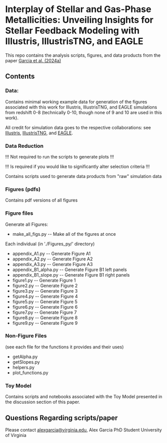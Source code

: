 # Interplay of Stellar and Gas-Phase Metallicities: Unveiling Insights for Stellar Feedback Modeling with Illustris, IllustrisTNG, and EAGLE

This repo contains the analysis scripts, figures, and data products from the paper [Garcia et al. (2024a)](https://ui.adsabs.harvard.edu/abs/2024MNRAS.tmp..787G/abstract)

## Contents

### Data:

Contains minimal working example data for generation of the figures associated with this work for Illustris, IllustrisTNG, and EAGLE simulations from redshift 0-8 (technically 0-10, though none of 9 and 10 are used in this work).

All credit for simulation data goes to the respective collaborations: see [Illustris](https://www.illustris-project.org/), [IllustrisTNG](https://www.tng-project.org/), and [EAGLE](https://icc.dur.ac.uk/Eagle/).

### Data Reduction

!!! Not required to run the scripts to generate plots !!!

!!! Is required if you would like to significantly alter selection criteria !!!

Contains scripts used to generate data products from "raw" simulation data 

### Figures (pdfs)

Contains pdf versions of all figures

### Figure files

Generate all Figures: 

- make_all_figs.py -- Make all of the figures at once

Each individual (in './Figures_py/' directory)

- appendix_A1.py -- Generate Figure A1
- appendix_A2.py -- Generate Figure A2
- appendix_A3.py -- Generate Figure A3
- appendix_B1_alpha.py -- Generate Figure B1 left panels
- appendix_B1_slope.py -- Generate Figure B1 right panels
- figure1.py -- Generate Figure 1
- figure2.py -- Generate Figure 2
- figure3.py -- Generate Figure 3
- figure4.py -- Generate Figure 4
- figure5.py -- Generate Figure 5
- figure6.py -- Generate Figure 6
- figure7.py -- Generate Figure 7
- figure8.py -- Generate Figure 8
- figure9.py -- Generate Figure 9

### Non-Figure Files

(see each file for the functions it provides and their uses)

- getAlpha.py
- getSlopes.py
- helpers.py
- plot_functions.py


### Toy Model

Contains scripts and notebooks associated with the Toy Model presented in the discussion section of this paper.

## Questions Regarding scripts/paper

Please contact [alexgarcia@virginia.edu](mailto:alexgarcia@virginia.edu), Alex Garcia PhD Student University of Virginia